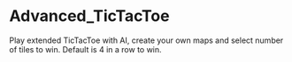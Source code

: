 # Advanced_TicTacToe
Play extended TicTacToe with AI, create your own maps and select number of tiles to win. Default is 4 in a row to win.
